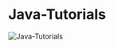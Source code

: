 # Java-Tutorials




![Java-Tutorials](https://socialify.git.ci/maqsoodhussain/java_tutorial/image?language=1&owner=1&name=1&stargazers=1&theme=Light)
